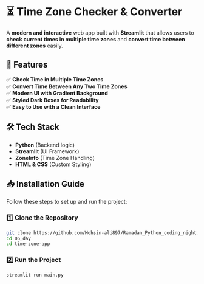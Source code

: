 # ⏳ Time Zone Checker & Converter

A **modern and interactive** web app built with **Streamlit** that allows users to **check current times in multiple time zones** and **convert time between different zones** easily.



## 🚀 Features

✅ **Check Time in Multiple Time Zones**  
✅ **Convert Time Between Any Two Time Zones**  
✅ **Modern UI with Gradient Background**  
✅ **Styled Dark Boxes for Readability**  
✅ **Easy to Use with a Clean Interface**  

## 🛠️ Tech Stack

- **Python** (Backend logic)
- **Streamlit** (UI Framework)
- **ZoneInfo** (Time Zone Handling)
- **HTML & CSS** (Custom Styling)

## 📥 Installation Guide

Follow these steps to set up and run the project:

### 1️⃣ **Clone the Repository**
```bash
git clone https://github.com/Mohsin-ali897/Ramadan_Python_coding_night.git
cd 06_day
cd time-zone-app
```
###  2️⃣ **Run the Project**
```bash
streamlit run main.py
```
